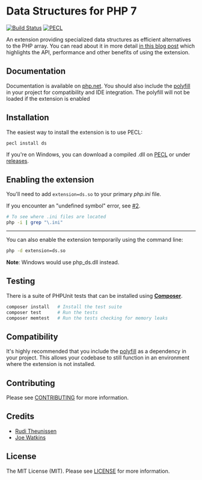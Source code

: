 # Data Structures for PHP 7

[![Build Status](https://travis-ci.org/php-ds/extension.svg?branch=master)](https://travis-ci.org/php-ds/extension)
[![PECL](https://img.shields.io/badge/PECL-1.2.3-blue.svg)](https://pecl.php.net/package/ds)

An extension providing specialized data structures as efficient alternatives to the PHP array.
You can read about it in more detail [in this blog post](https://medium.com/p/9dda7af674cd) which highlights the API, performance and other benefits of using the extension.

## Documentation

Documentation is available on [php.net](http://docs.php.net/manual/en/book.ds.php). You should also include the [polyfill](https://github.com/php-ds/polyfill) in your project for compatibility and IDE integration. The polyfill will not be loaded if the extension is enabled

## Installation

The easiest way to install the extension is to use PECL:

```
pecl install ds
```

If you're on Windows, you can download a compiled .dll on [PECL](https://pecl.php.net/package/ds) or under [releases](https://github.com/php-ds/extension/releases).

## Enabling the extension

You'll need to add `extension=ds.so` to your primary *php.ini* file.

If you encounter an "undefined symbol" error, see [#2](https://github.com/php-ds/extension/issues/2#issuecomment-181855047).

```bash
# To see where .ini files are located
php -i | grep "\.ini"
```

---

You can also enable the extension temporarily using the command line:

```bash
php -d extension=ds.so
```

**Note**: Windows would use php_ds.dll instead.

## Testing

There is a suite of PHPUnit tests that can be installed using [**Composer**](https://getcomposer.org/doc/00-intro.md#installation-linux-unix-osx).

``` bash
composer install   # Install the test suite
composer test      # Run the tests
composer memtest   # Run the tests checking for memory leaks
```

## Compatibility

It's highly recommended that you include the [polyfill](https://github.com/php-ds/polyfill) as a dependency in your project. This allows your codebase to still function in an environment where the extension is not installed.

## Contributing

Please see [CONTRIBUTING](CONTRIBUTING.md) for more information.

## Credits

- [Rudi Theunissen](https://github.com/rtheunissen)
- [Joe Watkins](https://github.com/krakjoe)

## License

The MIT License (MIT). Please see [LICENSE](LICENSE) for more information.
